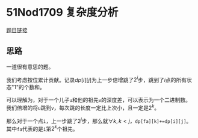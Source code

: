 # 51Nod1709 复杂度分析

[题目链接](https://www.51nod.com/Challenge/Problem.html#problemId=1709)

## 思路

一道很有意思的题。

我们考虑按位累计贡献。记录$dp[i][j]$为上一步倍增跳了$2^i$步，跳到了$i$点的所有状态"1"的个数和。

可以理解为，对于一个儿子`u`和他的祖先`v`的深度差，可以表示为一个二进制数。我们倍增的将`u`跳到`v`，每次跳的长度一定比上次小，且一定是$2^k$。

那么对于一个点`i`，上一步跳了$2^j$步，那么就$\forall k,k<j$，`dp[fa][k]+=dp[i][j]`。其中`fa`代表的是`i`第$2^k$个祖先。